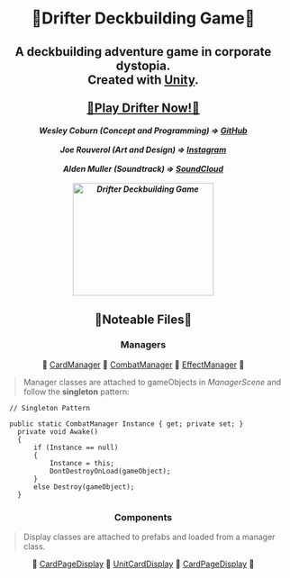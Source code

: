 <h1 align="center">
  💎Drifter Deckbuilding Game💎
</h1>

<h2 align="center">
  A deckbuilding adventure game in corporate dystopia.
  <br>
  Created with <a href="https://www.unity.com">Unity</a>.
  <br><br>
  <a href="https://drifterthegame.com/" target="_blank">💠Play Drifter Now!💠</a>
</h2>

<h5 align="center">
  Wesley Coburn (Concept and Programming) => <a href="https://github.com/weslex555" target="_blank">GitHub</a>
  <br><br>
  Joe Rouverol (Art and Design) => <a href="https://www.instagram.com/dragonswordart/" target="_blank">Instagram</a>
  <br><br>
  Alden Muller (Soundtrack) => <a href="https://soundcloud.com/little_fields" target="_blank">SoundCloud</a>
  <br><br>
  <img src="https://i.imgur.com/YwqUa7z.jpg" alt="Drifter Deckbuilding Game" width="250" height="200">
</h5>

<h2 align="center">
  🚩Noteable Files🚩
</h2>

<h3 align="center">
  Managers
</h3>
  
<p align="center">  
  🔴
  <a href="Assets/Scripts/Managers/CardManager.cs" target="_blank">CardManager</a>
  🔴
  <a href="Assets/Scripts/Managers/CombatManager.cs" target="_blank">CombatManager</a>
  🔴
  <a href="Assets/Scripts/Managers/EffectManager.cs" target="_blank">EffectManager</a>
  🔴
</p>

> Manager classes are attached to gameObjects in *ManagerScene* and follow the **singleton** pattern:
```
  // Singleton Pattern
  
  public static CombatManager Instance { get; private set; }
    private void Awake()
    {
        if (Instance == null)
        {
            Instance = this;
            DontDestroyOnLoad(gameObject);
        }
        else Destroy(gameObject);
    }
  ```
    
<h3 align="center">
  Components
</h3>

> Display classes are attached to prefabs and loaded from a manager class.

<p align="center">
  🔴
  <a href="Assets/Scripts/Displays/Card Displays/CardPageDisplay.cs" target="_blank">CardPageDisplay</a>
  🔴
  <a href="Assets/Scripts/Cards/Card Displays/Card Displays/UnitCardDisplay.cs" target="_blank">UnitCardDisplay</a>
  🔴
  <a href="Assets/Scripts/Displays/Card Displays/CardPageDisplay.cs" target="_blank">CardPageDisplay</a>
  🔴
</p>
